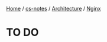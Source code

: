 [Home](https://mengxianbin.github.io) /
[cs-notes](https://mengxianbin.github.io/cs-notes/site) /
[Architecture](https://mengxianbin.github.io/cs-notes/site/Architecture) /
[Nginx](https://mengxianbin.github.io/cs-notes/site/Architecture/Nginx)

# TO DO
